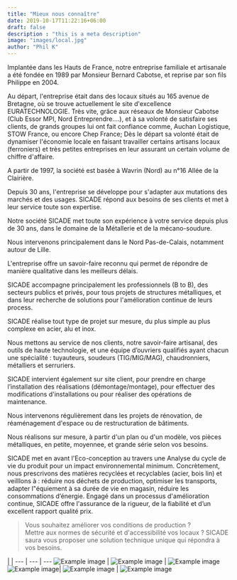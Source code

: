 ```yaml
---
title: "Mieux nous connaître"
date: 2019-10-17T11:22:16+06:00
draft: false
description : "this is a meta description"
image: "images/local.jpg"
author: "Phil K"
---
```


Implantée dans les Hauts de France, notre entreprise familiale et artisanale a été fondée en 1989 par Monsieur Bernard Cabotse, et reprise par son fils Philippe en 2004.

Au départ, l'entreprise était dans des locaux situés au 165 avenue de Bretagne, où se trouve actuellement le site d'excellence EURATECHNOLOGIE.
Très vite, grâce aux réseaux de Monsieur Cabotse (Club Essor MPI, Nord Entreprendre....), et à sa volonté de satisfaire ses clients, de grands groupes lui ont fait confiance comme, Auchan Logistique, STOW France, ou encore Chep France; Dès le départ sa volonté était de dynamiser l'économie locale en faisant travailler certains artisans locaux (ferroniers) et très petites entreprises en leur assurant un certain volume de chiffre d'affaire.    

A partir de 1997, la société est basée à Wavrin (Nord) au n°16 Allée de la Clairière.

Depuis 30 ans, l'entreprise se développe pour s'adapter aux mutations des marchés et des usages.
SICADE répond aux besoins de ses clients et met à leur service toute son expertise.

Notre société SICADE met toute son expérience à votre service depuis plus de 30 ans, dans le domaine de la Métallerie et de la mécano-soudure.

Nous intervenons principalement dans le Nord Pas-de-Calais, notamment autour de Lille.

L'entreprise offre un savoir-faire reconnu qui permet de répondre de manière qualitative dans les meilleurs délais.

SICADE accompagne principalement les professionnels (B to B), des secteurs publics et privés, pour tous projets de structures métalliques, et dans leur recherche de solutions pour l'amélioration continue de leurs process. 

SICADE réalise tout type de projet sur mesure, du plus simple au plus complexe en acier, alu et inox. 

Nous mettons au service de nos clients, notre savoir-faire artisanal, des outils de haute technologie, et une équipe  d’ouvriers qualifiés ayant chacun une spécialité : tuyauteurs, soudeurs (TIG/MIG/MAG), chaudronniers, métalliers et serruriers.

SICADE intervient également sur site client, pour prendre en charge l’installation des réalisations (démontage/montage), pour effectuer des modifications d'installations ou pour réaliser des opérations de maintenance. 

Nous intervenons régulièrement dans les projets de rénovation, de réaménagement d'espace ou de restructuration de bâtiments.

Nous réalisons sur mesure, à partir d'un plan ou d'un modèle, vos pièces métalliques, en petite,  moyennee, et grande série selon vos besoins.

SICADE met en avant l'Eco-conception au travers une Analyse du cycle de vie du produit pour un impact environnemental minimum.
Concrètement, nous prescrivons des matières recyclées et recyclables (acier, bois lin) et veilllons à :
réduire nos déchets de production, optimiser les transports, adapter l"équiement à sa durée de vie en magasin, réduire les consommations d’énergie.
Engagé dans un processus d'amélioration continue, SICADE offre l'assurance de la rigueur, de la fiabilité et d’un excellent rapport qualité prix.


>Vous souhaitez améliorer vos conditions de production ?       
>Mettre aux normes de sécurité et d'accessibilité vos locaux ? 
>SICADE saura vous proposer une solution technique unique qui répondra à vos besoins. 

                                                                                                                                                      
                             
                                         

 | | 
--- | --- | ---
![Example image](/images/perceuse.png) | ![Example image](/images/soudeur2.jpg) | ![Example image](/images/meuleuse.jpg) 
 ![Example image](/images/atelier.png)| ![Example image](/images/rolls.jpg) | ![Example image](/images/atelier2.png)